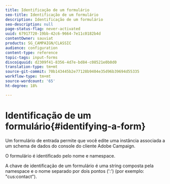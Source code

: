 ```yaml
---
title: Identificação de um formulário
seo-title: Identificação de um formulário
description: Identificação de um formulário
seo-description: null
page-status-flag: never-activated
uuid: 67917720-19bb-42c6-9664-7e11c0182b4d
contentOwner: sauviat
products: SG_CAMPAIGN/CLASSIC
audience: configuration
content-type: reference
topic-tags: input-forms
discoiquuid: d2309f41-8356-4d7e-bd84-c08521e0b0d0
translation-type: tm+mt
source-git-commit: 70b143445b2e77128b9404e35d96b39694d55335
workflow-type: tm+mt
source-wordcount: '65'
ht-degree: 18%

---
```



# Identificação de um formulário{#identifying-a-form}

Um formulário de entrada permite que você edite uma instância associada a um schema de dados do console do cliente Adobe Campaign.

O formulário é identificado pelo nome e namespace.

A chave de identificação de um formulário é uma string composta pela namespace e o nome separado por dois pontos (&#39;:&#39;) (por exemplo: &quot;cus:contact&quot;).
